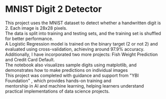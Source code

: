 # MNIST Digit 2 Detector

This project uses the MNIST dataset to detect whether a handwritten digit is 2. Each image is 28x28 pixels. <br> The data is split into training and testing sets, and the training set is shuffled for better performance.<br> A Logistic Regression model is trained on the binary target (2 or not 2) and evaluated using cross-validation, achieving around 97.9% accuracy.<br>
Additionally, I have incorporated two more projects: Fish Weight Prediction and Credit Card Default.<br>
The notebook also visualizes sample digits using matplotlib, and demonstrates how to make predictions on individual images<br>
This project was completed with guidance and support from "YBI Foundation" , which provides hands-on training and <br>mentorship in AI and machine learning, helping learners understand practical implementations of data science projects.
